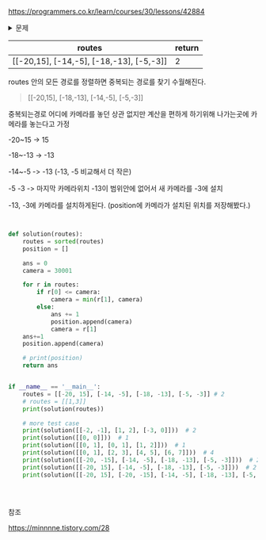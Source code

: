 https://programmers.co.kr/learn/courses/30/lessons/42884



<details>
<summary markdown='span'>문제</summary>
<pre>
고속도로를 이동하는 모든 차량이 고속도로를 이용하면서 단속용 카메라를 한 번은 만나도록 카메라를 설치하려고 합니다.
고속도로를 이동하는 차량의 경로 routes가 매개변수로 주어질 때, 모든 차량이 한 번은 단속용 카메라를 만나도록 하려면 최소 몇 대의 카메라를 설치해야 하는지를 return 하도록 solution 함수를 완성하세요.<br/>
제한사항
차량의 대수는 1대 이상 10,000대 이하입니다.
routes에는 차량의 이동 경로가 포함되어 있으며 routes[i][0]에는 i번째 차량이 고속도로에 진입한 지점, routes[i][1]에는 i번째 차량이 고속도로에서 나간 지점이 적혀 있습니다.
차량의 진입/진출 지점에 카메라가 설치되어 있어도 카메라를 만난것으로 간주합니다.
차량의 진입 지점, 진출 지점은 -30,000 이상 30,000 이하입니다.
</pre>
</details>



| routes                                   | return |
| ---------------------------------------- | ------ |
| [[-20,15], [-14,-5], [-18,-13], [-5,-3]] | 2      |



routes 안의 모든 경로를 정렬하면 중복되는 경로를 찾기 수월해진다.

> [[-20,15], [-18,-13], [-14,-5], [-5,-3]]  

중복되는경로 어디에 카메라를 놓던 상관 없지만 계산을 편하게 하기위해 나가는곳에 카메라를 놓는다고 가정

-20~15 -> 15

-18~-13 -> -13

-14~-5 -> -13 (-13, -5 비교해서 더 작은)

-5 -3 -> 마지막 카메라위치 -13이 범위안에 없어서 새 카메라를 -3에 설치



-13, -3에 카메라를 설치하게된다. (position에 카메라가 설치된 위치를 저장해봤다.)



```python


def solution(routes):
    routes = sorted(routes)
    position = []

    ans = 0
    camera = 30001

    for r in routes:
        if r[0] <= camera:
            camera = min(r[1], camera)
        else:
            ans += 1
            position.append(camera)
            camera = r[1]
    ans+=1
    position.append(camera)

    # print(position)
    return ans


if __name__ == '__main__':
    routes = [[-20, 15], [-14, -5], [-18, -13], [-5, -3]] # 2
    # routes = [[1,3]]
    print(solution(routes))

    # more test case
    print(solution([[-2, -1], [1, 2], [-3, 0]]))  # 2
    print(solution([[0, 0]]))  # 1
    print(solution([[0, 1], [0, 1], [1, 2]]))  # 1
    print(solution([[0, 1], [2, 3], [4, 5], [6, 7]]))  # 4
    print(solution([[-20, -15], [-14, -5], [-18, -13], [-5, -3]]))  # 2
    print(solution([[-20, 15], [-14, -5], [-18, -13], [-5, -3]]))  # 2
    print(solution([[-20, 15], [-20, -15], [-14, -5], [-18, -13], [-5, -3]]))  # 2


    
```



참조

https://minnnne.tistory.com/28

